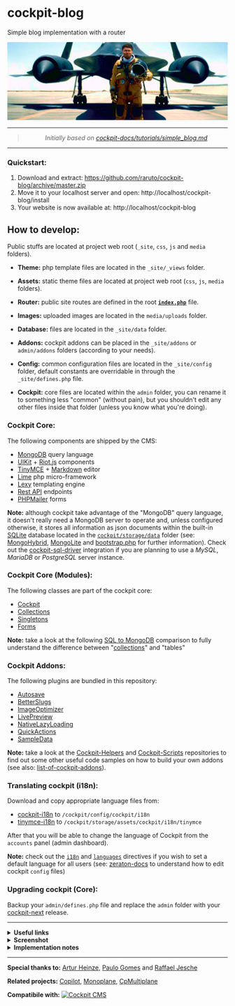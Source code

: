 # cockpit-blog

Simple blog implementation with a router

<p align="center">
    <a href="https://github.com/Raruto/cockpit-blog"><img src="_site/addons/SampleData/uploads/1976/07/28/BrianShul.jpg" alt="The Untouchables" title="Sled driver" /></a>
</p>

---

<blockquote>
    <p align="center">
        <em>Initially based on <a href="https://github.com/COCOPi/cockpit-docs/blob/master/tutorials/simple_blog.md">cockpit-docs/tutorials/simple_blog.md</a></em>
    </p>
</blockquote>

---

### Quickstart:

 1. Download and extract: https://github.com/raruto/cockpit-blog/archive/master.zip
 2. Move it to your localhost server and open: http://localhost/cockpit-blog/install
 3. Your website is now available at: http://localhost/cockpit-blog

## How to develop:

Public stuffs are located at project web root (`_site`, `css`, `js` and `media` folders).

- **Theme:**
    php template files are located in the `_site/_views` folder.

- **Assets:**
    static theme files are located at project web root (`css`, `js`, `media` folders).

- **Router:**
    public site routes are defined in the root **[`index.php`](index.php)** file.

- **Images:**
    uploaded images are located in the `media/uploads` folder.

- **Database:**
    files are located in the `_site/data` folder.

- **Addons:**
    cockpit addons can be placed in the `_site/addons` or `admin/addons` folders (according to your needs).

- **Config:**
    common configuration files are located in the `_site/config` folder, default constants are overridable in through the `_site/defines.php` file.

- **Cockpit:**
    core files are located within the `admin` folder, you can rename it to something less "common" (without pain), but you shouldn't edit any other files inside that folder (unless you know what you're doing).

### Cockpit Core:

The following components are shipped by the CMS:

- [MongoDB](https://docs.mongodb.com/manual/reference/) query language
- [UIKit](https://getuikit.com/docs/) + [Riot.js](https://riot.js.org/documentation/) components
- [TinyMCE](https://www.tiny.cloud/docs/) + [Markdown](https://daringfireball.net/projects/markdown/syntax) editor
- [Lime](https://github.com/agentejo/lime) php micro-framework
- [Lexy](https://cpmultiplane.rlj.me/en/docs/lexy) templating engine
- [Rest API](https://getcockpit.com/documentation/api) endpoints
- [PHPMailer](https://github.com/PHPMailer/PHPMailer) forms

**Note:** although cockpit take advantage of the "MongoDB" query language, it doesn't really need a MongoDB server to operate and, unless configured otherwise, it stores all information as json documents within the built-in [SQLite](https://www.sqlite.org/) database located in the [`cockpit/storage/data`](https://github.com/agentejo/cockpit/tree/next/storage/data) folder (see: [MongoHybrid](https://github.com/agentejo/cockpit/tree/next/lib/MongoHybrid), [MongoLite](https://github.com/agentejo/cockpit/tree/next/lib/MongoLite) and [bootstrap.php](https://github.com/agentejo/cockpit/blob/next/bootstrap.php) for further information). Check out the [cockpit-sql-driver](https://github.com/piotr-cz/cockpit-sql-driver) integration if you are planning to use a _MySQL_, _MariaDB_ or _PostgreSQL_ server instance.

### Cockpit Core (Modules):

The following classes are part of the cockpit core:

- [Cockpit](https://github.com/agentejo/cockpit/tree/next/modules/Cockpit)
- [Collections](https://github.com/agentejo/cockpit/tree/next/modules/Collections)
- [Singletons](https://github.com/agentejo/cockpit/tree/next/modules/Singletons)
- [Forms](https://github.com/agentejo/cockpit/tree/next/modules/Forms)

**Note:** take a look at the following [SQL to MongoDB](https://docs.mongodb.com/manual/reference/sql-comparison/) comparison to fully understand the difference between "[collections](https://docs.mongodb.com/manual/core/databases-and-collections/)" and "tables"

### Cockpit Addons:

The following plugins are bundled in this repository:

- [Autosave](https://github.com/pauloamgomes/CockpitCMS-Autosave)
- [BetterSlugs](https://github.com/pauloamgomes/CockpitCMS-BetterSlugs)
- [ImageOptimizer](https://github.com/pauloamgomes/CockpitCMS-ImageOptimizer)
- [LivePreview](_site/addons/LivePreview)
- [NativeLazyLoading](_site/addons/NativeLazyLoading)
- [QuickActions](_site/addons/QuickActions)
- [SampleData](_site/addons/SampleData)

**Note:** take a look at the [Cockpit-Helpers](https://github.com/pauloamgomes/CockpitCMS-Helpers) and [Cockpit-Scripts](https://github.com/raffaelj/cockpit-scripts) repositories to find out some other useful code samples on how to build your own addons (see also: [list-of-cockpit-addons](https://discourse.getcockpit.com/t/list-of-cockpit-addons/234)).

### Translating cockpit (i18n):

Download and copy appropriate language files from:

- [cockpit-i18n](https://github.com/agentejo/cockpit-i18n/) to `/cockpit/config/cockpit/i18n`
- [tinymce-i18n](https://www.tiny.cloud/get-tiny/language-packages/) to `/cockpit/storage/assets/cockpit/i18n/tinymce`

After that you will be able to change the language of Cockpit from the `accounts` panel (admin dashboard).

**Note:** check out the [`i18n`](https://zeraton.gitlab.io/cockpit-docs/guide/basics/configuration.html#i18n-string) and [`languages`](https://zeraton.gitlab.io/cockpit-docs/guide/basics/configuration.html#languages-object-array) directives if you wish to set a default language for all users (see: [zeraton-docs](https://zeraton.gitlab.io/cockpit-docs/guide/basics/configuration.html) to understand how to edit cockpit `config` files)

### Upgrading cockpit (Core):

Backup your `admin/defines.php` file and replace the `admin` folder with your [cockpit-next](https://github.com/agentejo/cockpit/releases) release.

---

<details>
 <summary><strong>Useful links</strong></summary><br>

 - [Cockpit](https://getcockpit.com/documentation) / [Zeraton](https://zeraton.gitlab.io/cockpit-docs) docs
 - [Lexy](https://cpmultiplane.rlj.me/en/docs/lexy) / [Blade](https://laravel.com/docs/blade) templating
 - [MongoDB](https://docs.mongodb.com/manual/reference/sql-comparison/) reference guide
 - Cockpit [Forum](https://getcockpit.com/support) / [Issues](https://github.com/agentejo/cockpit/issues)

</details>

<details>
 <summary><strong>Screenshot</strong></summary><br>

  <p align="center">
    <a href="https://github.com/Raruto/cockpit-blog"><img src="media/app/theme-preview.png" alt="Blog Article" title="Blog Article" /></a>
  </p>

</details>

<details>
 <summary><strong>Implementation notes</strong></summary><br>

  **Already Implemented:**

  - [Semantic Elements](https://www.w3schools.com/html/html5_semantic_elements.asp)
  - [Native Lazy Loading](https://web.dev/browser-level-image-lazy-loading/)
  - [SVG Favicons](https://medium.com/swlh/are-you-using-svg-favicons-yet-a-guide-for-modern-browsers-836a6aace3df)
  - [Sitemap XML](https://developers.google.com/search/docs/advanced/sitemaps/build-sitemap)
  - [Robots.txt](https://developers.google.com/search/docs/advanced/robots/create-robots-txt)
  - [Manifest.json](https://web.dev/add-manifest/)
  - [Matomo Analytics](https://developer.matomo.org/guides/tracking-javascript-guide)
  - [Posts Pagination](_site/_views/partials/pagination.php)
  - [Installer Script](install/index.php)
  - [Privacy and Cookie](https://creativecommons.org/policies/)

  **Next Steps:**

  - [RSS feed](https://www.rssboard.org/rss-specification)
  - [JSON feed](https://www.jsonfeed.org/)
  - [Twitter cards](https://developer.twitter.com/en/docs/twitter-for-websites/cards/guides/getting-started)
  - [Open Graph](https://developers.facebook.com/docs/sharing/webmasters/)
  - [Schema.org](https://schema.org/docs/gs.html)
  - [Offline caching](https://developers.google.com/web/ilt/pwa/caching-files-with-service-worker) (PWA - Service Worker)
  - [Contact form](https://github.com/raffaelj/cockpit-scripts/blob/master/form-validation/contact.php)
  - Search form
  - Multilingualism _(eg. through a catch-all route: `$app->run('/*')`)_

</details>

---

**Special thanks to:** [Artur Heinze](https://github.com/aheinze), [Paulo Gomes](https://github.com/pauloamgomes) and [Raffael Jesche](https://github.com/raffaelj)

**Related projects:** [Copilot](https://github.com/agentejo/copilot), [Monoplane](https://github.com/raffaelj/Monoplane-Demo), [CpMultiplane](https://github.com/raffaelj/cpmp-lib-skeleton)


**Compatibile with:** [![Cockpit CMS](https://img.shields.io/badge/cockpit-0.11.2-1EB300.svg?style=flat)](https://github.com/agentejo/cockpit)
